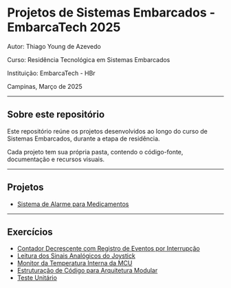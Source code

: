 # Projetos de Sistemas Embarcados - EmbarcaTech 2025

Autor: Thiago Young de Azevedo

Curso: Residência Tecnológica em Sistemas Embarcados

Instituição: EmbarcaTech - HBr

Campinas, Março de 2025

---

## Sobre este repositório

Este repositório reúne os projetos desenvolvidos ao longo do curso de Sistemas Embarcados, durante a etapa de residência.  

Cada projeto tem sua própria pasta, contendo o código-fonte, documentação e recursos visuais.

---

## Projetos

- [Sistema de Alarme para Medicamentos](./projetos/Alarme_de_Medicamentos)

---

## Exercícios

- [Contador Decrescente com Registro de Eventos por Interrupção](./exercicios/Contador_Decrescente)
- [Leitura dos Sinais Analógicos do Joystick](./exercicios/Leitor_Sinais_Analogicos_Joystick)
- [Monitor da Temperatura Interna da MCU](./exercicios/Monitor_Temperatura_Interna_MCU)
- [Estruturação de Código para Arquitetura Modular](./exercicios/Estruturacao_Codigo_Arquitetura_Modular)
- [Teste Unitário](./exercicios/Teste_Unitario)

